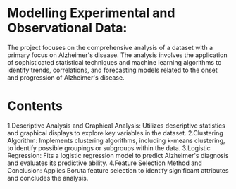 # Modelling Experimental and Observational Data: 
The project focuses on the comprehensive analysis of a dataset with a primary focus on Alzheimer's disease. 
The analysis involves the application of sophisticated statistical techniques and machine learning algorithms to identify trends, correlations, 
and forecasting models related to the onset and progression of Alzheimer's disease.
# Contents
1.Descriptive Analysis and Graphical Analysis: Utilizes descriptive statistics and graphical displays to explore key variables in the dataset.
2.Clustering Algorithm: Implements clustering algorithms, including k-means clustering, to identify possible groupings or subgroups within the data.
3.Logistic Regression: Fits a logistic regression model to predict Alzheimer's diagnosis and evaluates its predictive ability.
4.Feature Selection Method and Conclusion: Applies Boruta feature selection to identify significant attributes and concludes the analysis.

